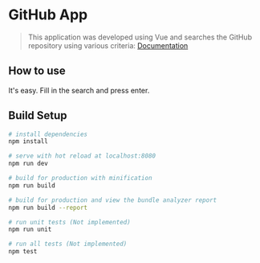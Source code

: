 # GitHub App

> This application was developed using Vue and searches the GitHub repository using various criteria:
[Documentation](https://help.github.com/articles/searching-repositories/)

## How to use
It's easy. Fill in the search and press enter.

## Build Setup

``` bash
# install dependencies
npm install

# serve with hot reload at localhost:8080
npm run dev

# build for production with minification
npm run build

# build for production and view the bundle analyzer report
npm run build --report

# run unit tests (Not implemented)
npm run unit

# run all tests (Not implemented)
npm test
```
